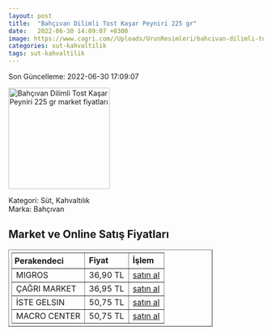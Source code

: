 ```yaml
---
layout: post
title:  "Bahçıvan Dilimli Tost Kaşar Peyniri 225 gr"
date:   2022-06-30 14:09:07 +0300
image: https://www.cagri.com//Uploads/UrunResimleri/bahcivan-dilimli-tost-kasar-peyniri-225--69a2.jpg
categories: sut-kahvaltilik
tags: sut-kahvaltilik
---
```


Son Güncelleme: 2022-06-30 17:09:07

<img src="https://www.cagri.com//Uploads/UrunResimleri/bahcivan-dilimli-tost-kasar-peyniri-225--69a2.jpg" width="200" alt="Bahçıvan Dilimli Tost Kaşar Peyniri 225 gr market fiyatları" />

Kategori: Süt, Kahvaltılık
<br />
Marka: Bahçıvan

<h2>Market ve Online Satış Fiyatları</h2>

<table border="1" style="padding: 5px;width:80%;">
  <tr>
    <td style="padding: 5px;"><strong>Perakendeci</strong></td>
    <td><strong>Fiyat</strong></td>
    <td><strong>İşlem</strong></td>
  </tr>
  <tr>
              <td title="Migros">MIGROS</td>
              <td>36,90 TL</td>
              <td><a title="Migros" target="_blank" href="https://www.migros.com.tr/bahcivan-tam-yagli-taze-dilimli-tost-peyniri-225-g-p-9a2798">satın al</a></td>
            </tr><tr>
              <td title="Çağrı Market">ÇAĞRI MARKET</td>
              <td>36,95 TL</td>
              <td><a title="Çağrı Market" target="_blank" href="https://www.cagri.com/bahcivan-dilimli-tost-kasar-peyniri-225-gr">satın al</a></td>
            </tr><tr>
              <td title="İste Gelsin">İSTE GELSIN</td>
              <td>50,75 TL</td>
              <td><a title="İste Gelsin" target="_blank" href="https://www.istegelsin.com/urun/bahcivan-dilimli-tost-peyniri-225-gr_BHC10-AD">satın al</a></td>
            </tr><tr>
              <td title="Macro Center">MACRO CENTER</td>
              <td>50,75 TL</td>
              <td><a title="Macro Center" target="_blank" href="https://www.macrocenter.com.tr/bahcivan-tam-yagli-taze-dilimli-tost-peyniri-225-g-p-9a2798">satın al</a></td>
            </tr>
</table>
